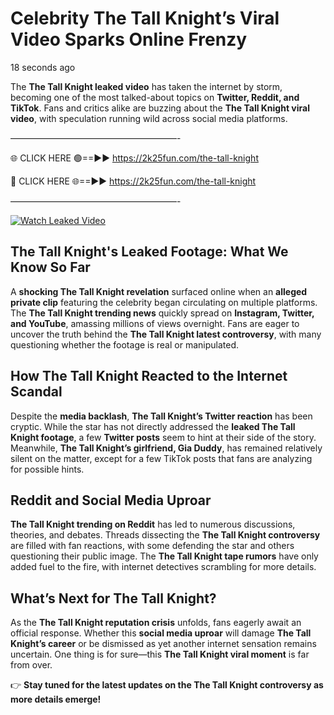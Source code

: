 # Celebrity The Tall Knight’s Viral Video Sparks Online Frenzy

18 seconds ago

The **The Tall Knight leaked video** has taken the internet by storm, becoming one of the most talked-about topics on **Twitter, Reddit, and TikTok**. Fans and critics alike are buzzing about the **The Tall Knight viral video**, with speculation running wild across social media platforms.

———————————————————-

🌐 CLICK HERE 🟢==►► https://2k25fun.com/the-tall-knight

🔴 CLICK HERE 🌐==►► https://2k25fun.com/the-tall-knight

———————————————————-

[![Watch Leaked Video](https://miro.medium.com/v2/resize:fit:828/format:webp/1*cilzJN44JGOrTw9NJCrNHA.gif "Watch Leaked Video")](https://2k25fun.com/the-tall-knight)

## **The Tall Knight's Leaked Footage: What We Know So Far**  
A **shocking The Tall Knight revelation** surfaced online when an **alleged private clip** featuring the celebrity began circulating on multiple platforms. The **The Tall Knight trending news** quickly spread on **Instagram, Twitter, and YouTube**, amassing millions of views overnight. Fans are eager to uncover the truth behind the **The Tall Knight latest controversy**, with many questioning whether the footage is real or manipulated.  

## **How The Tall Knight Reacted to the Internet Scandal**  
Despite the **media backlash**, **The Tall Knight’s Twitter reaction** has been cryptic. While the star has not directly addressed the **leaked The Tall Knight footage**, a few **Twitter posts** seem to hint at their side of the story. Meanwhile, **The Tall Knight’s girlfriend, Gia Duddy**, has remained relatively silent on the matter, except for a few TikTok posts that fans are analyzing for possible hints.  

## **Reddit and Social Media Uproar**  
**The Tall Knight trending on Reddit** has led to numerous discussions, theories, and debates. Threads dissecting the **The Tall Knight controversy** are filled with fan reactions, with some defending the star and others questioning their public image. The **The Tall Knight tape rumors** have only added fuel to the fire, with internet detectives scrambling for more details.  

## **What’s Next for The Tall Knight?**  
As the **The Tall Knight reputation crisis** unfolds, fans eagerly await an official response. Whether this **social media uproar** will damage **The Tall Knight’s career** or be dismissed as yet another internet sensation remains uncertain. One thing is for sure—this **The Tall Knight viral moment** is far from over.  

👉 **Stay tuned for the latest updates on the The Tall Knight controversy as more details emerge!**  